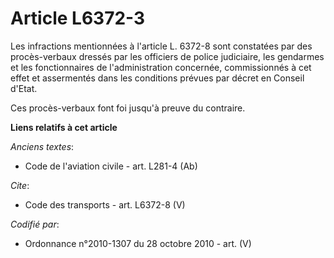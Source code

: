 # Article L6372-3

Les infractions mentionnées à l'article L. 6372-8 sont constatées par des procès-verbaux dressés par les officiers de police
judiciaire, les gendarmes et les fonctionnaires de l'administration concernée, commissionnés à cet effet et assermentés dans
les conditions prévues par décret en Conseil d'Etat. 

Ces procès-verbaux font foi jusqu'à preuve du contraire.

**Liens relatifs à cet article**

_Anciens textes_:

  - Code de l'aviation civile - art. L281-4 (Ab)

_Cite_:

  - Code des transports - art. L6372-8 (V)

_Codifié par_:

  - Ordonnance n°2010-1307 du 28 octobre 2010 - art. (V)
